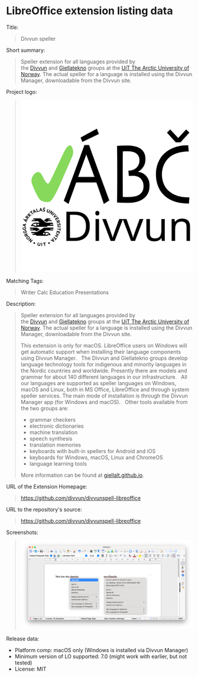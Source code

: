 # LibreOffice extension listing data

Title:
  > Divvun speller

Short summary:
> Speller extension for all languages provided by the [Divvun](https://divvun.no) and [Giellatekno](https://giellatekno.uit.no) groups at the [UiT The Arctic University of Norway](https://uit.no). The actual speller for a language is installed using the Divvun Manager, downloadable from the Divvun site.

Project logo:
> ![Divvun logo](img/divvun-logo-m-tekst.png)

Matching Tags:
> Writer Calc Education Presentations

Description:
> Speller extension for all languages provided by the [Divvun](https://divvun.no) and [Giellatekno](https://giellatekno.uit.no) groups at the [UiT The Arctic University of Norway](https://uit.no). The actual speller for a language is installed using the Divvun Manager, downloadable from the Divvun site.
> 
> This extension is only for macOS. LibreOffice users on Windows will get automatic support when installing their language components using Divvun Manager.
>  
> The Divvun and Giellatekno groups develop language technology tools for indigenous and minority languages in the Nordic countries and worldwide. Presently there are models and grammar for about 140 different languages in our infrastructure.
>  
> All our languages are supported as speller languages on Windows, macOS and Linux, both in MS Office, LibreOffice and through system speller services. The main mode of installation is through the Divvun Manager app (for Windows and macOS).
>  
> Other tools available from the two groups are:
> - grammar checkers
> - electronic dictionaries
> - machine translation
> - speech synthesis
> - translation memories
> - keyboards with built-in spellers for Android and iOS
> - keyboards for Windows, macOS, Linux and ChromeOS
> - language learning tools
> 
> More information can be found at [giellalt.github.io](https://giellalt.github.io/).

URL of the Extension Homepage:
> <https://github.com/divvun/divvunspell-libreoffice>

URL to the repository's source:
> <https://github.com/divvun/divvunspell-libreoffice>

Screenshots:
> ![Screenshot of LO with North Sámi speller](img/screenshot_LO_with_SE_speller.png)

Release data:
- Platform comp: macOS only (Windows is installed via Divvun Manager)
- Minimum version of LO supported: 7.0 (might work with earlier, but not tested)
- License: MIT
